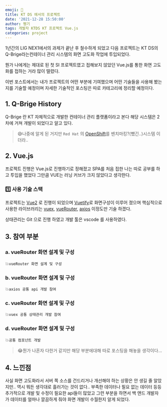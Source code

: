 ```yaml
---
emoji: 🎉
title: KT DS 에서의 프로젝트
date: '2021-12-28 15:50:00'
author: 쩡기
tags: 개발자 KTDS KT 프로젝트 Vue.js 
categories: project
---
```


1년간의 LIG NEX1에서의 과제가 끝난 후 철수하게 되었고 다음 프로젝트는 KT DS의 Q-Brige라는컨테이너 관리 시스템의 화면 고도화 작업에 투입되었다.<br>


뭔가 나에게는 제대로 된 첫 SI 프로젝트였고 접해보지 않았던 Vue.js를 통한 화면 고도화를 접하는 거라 많이 떨렸다.


이번 포스트에서는 내가 프로젝트의 어떤 부분에 기여했으며 어떤 기술들을 사용해 봤는지를 기술할 예정이며
자세한 기술적인 포스팅은 따로 카테고리에 정리할 예정이다.<br>

## 1. Q-Brige History

Q-Brige 란 KT 자체적으로 개발한 컨테이너 관리 플랫폼이라고 본다 해당 시스템은 2차에 거쳐 개발이 되었다고 알고 있다.

>😅나중에 알게 된 거지만 `Red Hat` 의 [OpenShift](https://www.redhat.com/ko/topics/containers/red-hat-openshift-kubernetes)를 벤치마킹?(뺐긴..)시스템 이더라..

## 2. Vue.js

프로젝트 진행은 Vue.js로 진행하기로 정해졌고 SPA를 처음 접한 나는 따로 공부를 하고 투입을 했었다 그만큼 VUE는 러닝 커브가 크지 않았다고 생각한다.<br>

### 1️⃣ 사용 기술 스택

프로젝트는 [Vue2](https://kr.vuejs.org/v2/guide/index.html) 로 진행이 되었으며 [Vuetify](https://vuetifyjs.com/en/)로 화면구성이 이루어 졌으며 핵심적으로 사용한 라이브러리는 [vuex](https://vuex.vuejs.org/kr/), [vueRouter](https://router.vuejs.org/kr/), [axios](https://axios-http.com/kr/docs/intro) 이정도만 기술 하겠다. 

상태관리는 Git 으로 진행 하였고 개발 툴은 vscode 를 사용하였다.

## 3. 참여 부분

### a. vueRouter 화면 설계 및 구성
💥`vueRouter 화면 설계 및 구성`<br>

### b. vueRouter 화면 설계 및 구성
💥`axios 공통 api 개발 참여`<br>

### c. vueRouter 화면 설계 및 구성
💥`vuex 공통 상태관리 개발 참여`<br>

### d. vueRouter 화면 설계 및 구성
💥`공통 컴포넌트 개발`<br>

>😂뭔가 나혼자 다한거 같지만 해당 부분에대해 따로 포스팅을 해놓을 생각이다...

## 4. 느낀점

사실 화면 고도화라서 서버 쪽 소스를 건드리거나 개선해야 하는 상황은 안 생길 줄 알았지만.. 역시 뭐든 생각대로 흘러가는 것이 없다.. 부족한 데이터나 필요 없는 데이터 등등 추가적으로 개발 및 수정이 필요한 api들이 많았고 그런 부분을 하면서 백 앤드 개발자가 데이터를 얼마나 깔끔하게 줘야 화면 개발이 수월한지 알게 되었다.<br>







```toc

```
